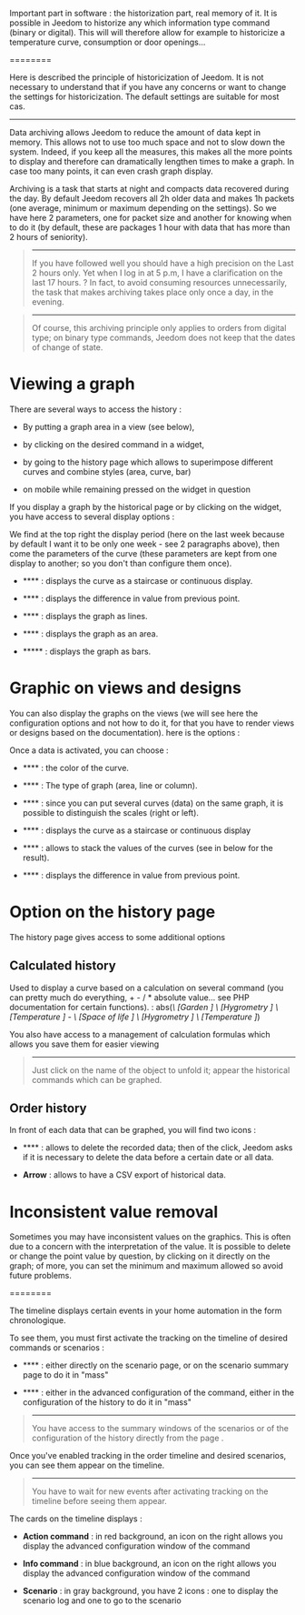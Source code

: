 Important part in software : the historization part, real
memory of it. It is possible in Jeedom to historize any
which information type command (binary or digital). This will
will therefore allow for example to historicize a temperature curve,
consumption or door openings…

 
========

Here is described the principle of historicization of Jeedom. It is not
necessary to understand that if you have any concerns
or want to change the settings for
historicization. The default settings are suitable for most
cas.

 
---------

Data archiving allows Jeedom to reduce the amount of data
kept in memory. This allows not to use too much space and
not to slow down the system. Indeed, if you keep all the
measures, this makes all the more points to display and therefore can
dramatically lengthen times to make a graph. In case
too many points, it can even crash
graph display.

Archiving is a task that starts at night and compacts
data recovered during the day. By default Jeedom recovers all
2h older data and makes 1h packets (one
average, minimum or maximum depending on the settings). So we have
here 2 parameters, one for packet size and another for knowing
when to do it (by default, these are packages
1 hour with data that has more than 2 hours of seniority).

> ****
>
> If you have followed well you should have a high precision on the
> Last 2 hours only. Yet when I log in at 5 p.m,
> I have a clarification on the last 17 hours.  ? In fact,
> to avoid consuming resources unnecessarily, the task that makes
> archiving takes place only once a day, in the evening.

> ****
>
> Of course, this archiving principle only applies to orders from
> digital type; on binary type commands, Jeedom does not keep
> that the dates of change of state.

Viewing a graph 
========================

There are several ways to access the history :

-   By putting a graph area in a view (see below),

-   by clicking on the desired command in a widget,

-   by going to the history page which allows to superimpose
    different curves and combine styles (area, curve, bar)

-   on mobile while remaining pressed on the widget in question

If you display a graph by the historical page or by clicking on
the widget, you have access to several display options :

We find at the top right the display period (here on the last
week because by default I want it to be only one week - see
2 paragraphs above), then come the parameters of the curve
(these parameters are kept from one display to another; so you don't
than configure them once).

-   **** : displays the curve as a
    staircase or continuous display.

-   **** : displays the difference in value from
    previous point.

-   **** : displays the graph as lines.

-   **** : displays the graph as an area.

-   ***** : displays the graph as bars.

Graphic on views and designs 
=====================================

You can also display the graphs on the views (we will see here
the configuration options and not how to do it, for that you have to
render views or designs based on the documentation). here is
the options :

Once a data is activated, you can choose :

-   **** : the color of the curve.

-   **** : The type of graph (area, line or column).

-   **** : since you can put several curves (data)
    on the same graph, it is possible to distinguish the scales
    (right or left).

-   **** : displays the curve as a
    staircase or continuous display

-   **** : allows to stack the values of the curves (see in
    below for the result).

-   **** : displays the difference in value from
    previous point.

Option on the history page 
===============================

The history page gives access to some additional options

Calculated history 
------------------

Used to display a curve based on a calculation on several
command (you can pretty much do everything, + - / \* absolute value… see
PHP documentation for certain functions).  :
abs(*\ [Garden \] \ [Hygrometry \] \ [Temperature \]* - *\ [Space of
life \] \ [Hygrometry \] \ [Temperature \]*)

You also have access to a management of calculation formulas which allows you
save them for easier viewing

> ****
>
> Just click on the name of the object to unfold it;
> appear the historical commands which can be graphed.

Order history 
----------------------

In front of each data that can be graphed, you will find two icons :

-   **** : allows to delete the recorded data; then
    of the click, Jeedom asks if it is necessary to delete the data before a
    certain date or all data.

-   **Arrow** : allows to have a CSV export of historical data.

Inconsistent value removal 
=================================

Sometimes you may have inconsistent values on the
graphics. This is often due to a concern with the interpretation of the
value. It is possible to delete or change the point value by
question, by clicking on it directly on the graph; of
more, you can set the minimum and maximum allowed so
avoid future problems.

 
========

The timeline displays certain events in your home automation in the form
chronologique.

To see them, you must first activate the tracking on the timeline of
desired commands or scenarios :

-   **** : either directly on the scenario page, or on the
    scenario summary page to do it in "mass"

-   **** : either in the advanced configuration of the command,
    either in the configuration of the history to do it in "mass"

> ****
>
> You have access to the summary windows of the scenarios or of the
> configuration of the history directly from the page
> .

Once you&#39;ve enabled tracking in the order timeline and
desired scenarios, you can see them appear on the timeline.

> ****
>
> You have to wait for new events after activating tracking
> on the timeline before seeing them appear.

The cards on the timeline displays :

-   **Action command** : in red background, an icon on the right allows you
    display the advanced configuration window of the command

-   **Info command** : in blue background, an icon on the right allows you
    display the advanced configuration window of the command

-   **Scenario** : in gray background, you have 2 icons : one to display
    the scenario log and one to go to the scenario


